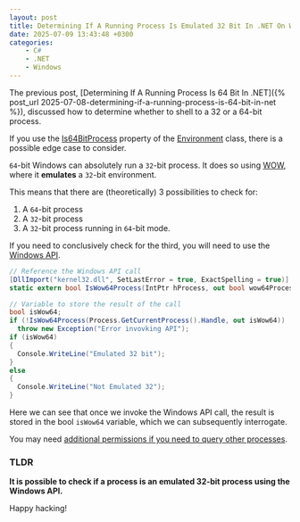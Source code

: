 ```yaml
---
layout: post
title: Determining If A Running Process Is Emulated 32 Bit In .NET On Windows
date: 2025-07-09 13:43:48 +0300
categories:
    - C#
    - .NET
    - Windows
---
```


The previous post, [Determining If A Running Process Is 64 Bit In .NET]({% post_url 2025-07-08-determining-if-a-running-process-is-64-bit-in-net %}), discussed how to determine whether to shell to a 32 or a 64-bit process.

If you use the [Is64BitProcess](https://learn.microsoft.com/en-us/dotnet/api/system.environment.is64bitprocess?view=net-9.0) property of the [Environment](https://learn.microsoft.com/en-us/dotnet/api/system.environment?view=net-9.0) class, there is a possible edge case to consider.

`64`-bit Windows can absolutely run a `32`-bit process. It does so using [WOW](https://www.softwarekey.com/blog/support-articles/wow64-means-applications/), where it **emulates** a `32`-bit environment.

This means that there are  (theoretically) 3 possibilities to check for:

1. A `64`-bit process
2. A `32`-bit process
3. A `32`-bit process running in `64`-bit mode.

If you need to conclusively check for the third, you will need to use the [Windows API](https://learn.microsoft.com/en-us/windows/win32/apiindex/windows-api-list).

```c#
// Reference the Windows API call
[DllImport("kernel32.dll", SetLastError = true, ExactSpelling = true)]
static extern bool IsWow64Process(IntPtr hProcess, out bool wow64Process);

// Variable to store the result of the call
bool isWow64;
if (!IsWow64Process(Process.GetCurrentProcess().Handle, out isWow64))
  throw new Exception("Error invovking API");
if (isWow64)
{
  Console.WriteLine("Emulated 32 bit");
}
else
{
  Console.WriteLine("Not Emulated 32");
}
```

Here we can see that once we invoke the Windows API call, the result is stored in the bool `isWow64` variable, which we can subsequently interrogate.

You may need [additional permissions if you need to query other processes](https://learn.microsoft.com/en-us/windows/win32/procthread/process-security-and-access-rights).

### TLDR

**It is possible to check if a process is an emulated 32-bit process using the Windows API.**

Happy hacking!
